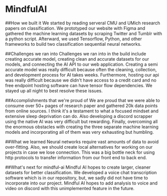 # MindfulAI
##How we built it
We started by reading serveral CMU and UMich research papers on classification. We prototyped our website with Figma and gathered the machine learning datasets by scraping Twitter and Tumblr with a python script. Afterward, we used Tensorflow, Python, and other frameworks to build two classification sequential neural networks.

##Challenges we ran into
Challenges we ran into in the build include creating accurate model, creating clean and accurate datasets for our models, and connecting the AI API to our web application. Creating a semi accurate model was really difficult because often the cleaning, collection, and development process for AI takes weeks. Furthermore, hosting our api was really difficult because we didn't have access to a credit card and no free endpoint hosting software can have tensor flow dependencies. We stayed up all night to best resolve these issues.

##Accomplishments that we're proud of
We are proud that we were able to consume over 50+ pages of research paper and gathered 20k data points from online sources. I think it's a testament to what a focused mindset and extensive sleep deprivation can do. Also developing a discord scrapper using the native AI was very difficult but rewarding. Finally, overcoming all the enormous obstacles with creating the three separate machine learning models and incorporating all of them was very exhausting but humbling.

##What we learned
Neural networks require vast amounts of data to avoid over-fitting. Also, we should create local alternatives for working on our projects in case we lose connection. This was a big bottle neck for using http protocols to transfer information from our front end to back end.

##What's next for mindful-ai
Mindful AI hopes to create larger, cleaner datasets for better classification. We developed a voice chat transcription software which is in our repository, but, we sadly did not have time to incorporate into our project. Mindful AI hopes to add analysis to voice and video on discord with this unimplemented feature in the future.

